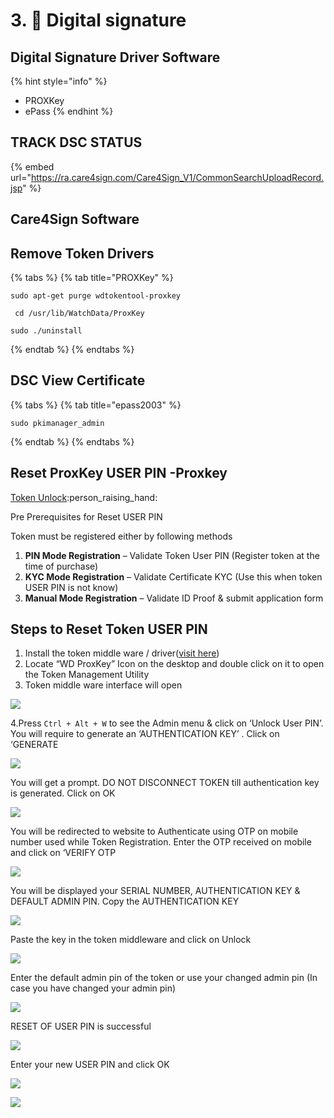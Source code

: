 # 3. 🔐 Digital signature

## Digital Signature Driver Software

{% hint style="info" %}
* PROXKey
* ePass
{% endhint %}

## TRACK DSC STATUS

{% embed url="https://ra.care4sign.com/Care4Sign_V1/CommonSearchUploadRecord.jsp" %}

## Care4Sign   Software



## &#x20;**Remove Token Drivers**

{% tabs %}
{% tab title="PROXKey" %}
```
sudo apt-get purge wdtokentool-proxkey
```

```
 cd /usr/lib/WatchData/ProxKey
```

```
sudo ./uninstall 
```
{% endtab %}
{% endtabs %}

## DSC View Certificate

{% tabs %}
{% tab title="epass2003" %}
```
sudo pkimanager_admin
```
{% endtab %}
{% endtabs %}

## Reset ProxKey USER PIN -Proxkey

[Token Unlock](https://manage.cryptoplanet.in/en/):person\_raising\_hand:

Pre Prerequisites for Reset USER PIN

Token must be registered either by following methods

1. **PIN Mode Registration** – Validate Token User PIN (Register token at the time of purchase)
2. **KYC Mode Registration** – Validate Certificate KYC (Use this when token USER PIN is not know)
3. **Manual Mode Registration** – Validate ID Proof & submit application form

## Steps to Reset Token USER PIN

1. Install the token middle ware / driver([visit here](http://www.e-mudhra.com/Repository/index.html))
2. Locate “WD ProxKey” Icon on the desktop and double click on it to open the Token Management Utility
3. Token middle ware interface will open

![](.gitbook/assets/pk1.JPG)

4.Press `Ctrl + Alt + W` to see the Admin menu & click on ‘Unlock User PIN’. You will require to generate an ‘AUTHENTICATION KEY’ . Click on ‘GENERATE

![](.gitbook/assets/pk3.JPG)

You will get a prompt. DO NOT DISCONNECT TOKEN till authentication key is generated. Click on OK

![](.gitbook/assets/pk4.JPG)

You will be redirected to website to Authenticate using OTP on mobile number used while Token Registration. Enter the OTP received on mobile and click on ‘VERIFY OTP

![](.gitbook/assets/pk5.JPG)

You will be displayed your SERIAL NUMBER, AUTHENTICATION KEY & DEFAULT ADMIN PIN. Copy the AUTHENTICATION KEY

![](.gitbook/assets/pk6.JPG)

Paste the key in the token middleware and click on Unlock

![](.gitbook/assets/pk7.JPG)

Enter the default admin pin of the token or use your changed admin pin (In case you have changed your admin pin)

![](.gitbook/assets/pk8.JPG)

RESET OF USER PIN is successful

![](.gitbook/assets/pk9.JPG)

Enter your new USER PIN and click OK

![](.gitbook/assets/pk10.JPG)

![](.gitbook/assets/pk11.JPG)

